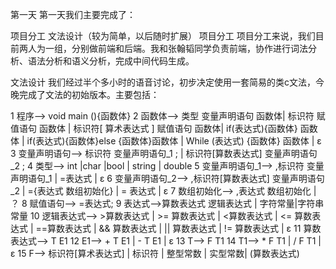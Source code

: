 


第一天
第一天我们主要完成了：

项目分工
文法设计（较为简单，以后随时扩展）
项目分工
项目分工来说，我们目前两人为一组，分别做前端和后端。我和张翰韬同学负责前端，协作进行词法分析、语法分析和语义分析，完成中间代码生成。

文法设计
我们经过半个多小时的语音讨论，初步决定使用一套简易的类c文法，今晚完成了文法的初始版本。主要包括：

1 程序--> void main (){函数体}
2 函数体--> 类型 变量声明语句 函数体| 标识符 赋值语句 函数体
| 标识符[ 算术表达式 ] 赋值语句 函数体| if(表达式){函数体} 函数体
| if(表达式){函数体}else {函数体}函数体
| While (表达式) {函数体} 函数体
| ε
3 变量声明语句--> 标识符 变量声明语句_1 ;
| 标识符[算数表达式] 变量声明语句_2 ;
4 类型--> int |char |bool | string | double
5 变量声明语句_1--> ,标识符 变量声明语句_1
| =表达式
| ε
6 变量声明语句_2--> ,标识符[算数表达式] 变量声明语句_2
| ={表达式 数组初始化}
| = 表达式
| ε
7 数组初始化--> ,表达式 数组初始化 | ？
8 赋值语句--> =表达式;
9 表达式-->算数表达式 逻辑表达式 | 字符常量|字符串常量
10 逻辑表达式--> >算数表达式 | >= 算数表达式
| <算数表达式 | <= 算数表达式
| ==算数表达式
| && 算数表达式
| || 算数表达式
| != 算数表达式
| ε
11 算数表达式--> T E1
12 E1--> + T E1 | - T E1 | ε
13 T--> F T1
14 T1--> * F T1 | / F T1 | ε
15 F--> 标识符[算术表达式] | 标识符 | 整型常数 | 实型常数| (算数表达式)
